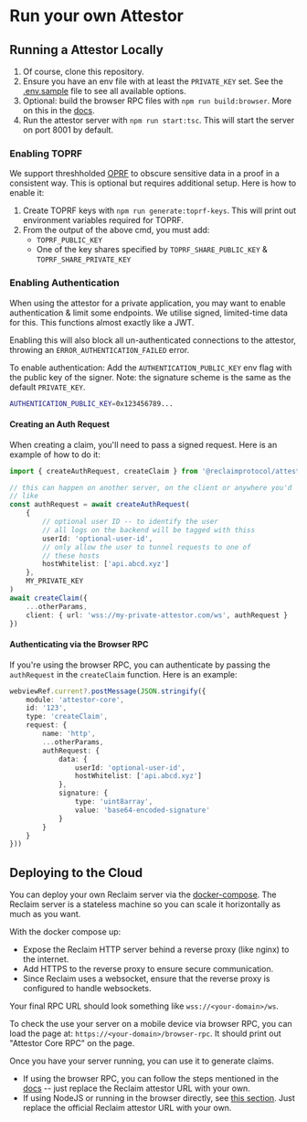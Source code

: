 # Run your own Attestor

## Running a Attestor Locally

1. Of course, clone this repository.
2. Ensure you have an env file with at least the `PRIVATE_KEY` set. See the [.env.sample](.env.sample) file to see all available options.
3. Optional: build the browser RPC files with `npm run build:browser`. More on this in the [docs](docs/browser-rpc.md).
4. Run the attestor server with `npm run start:tsc`. This will start the server on port 8001 by default.

### Enabling TOPRF

We support threshholded [OPRF](https://en.wikipedia.org/wiki/Oblivious_pseudorandom_function) to obscure sensitive data in a proof in a consistent way. This is optional but requires additional setup. Here is how to enable it:
1. Create TOPRF keys with `npm run generate:toprf-keys`. This will print out environment variables required for TOPRF.
2. From the output of the above cmd, you must add:
	- `TOPRF_PUBLIC_KEY`
	- One of the key shares specified by `TOPRF_SHARE_PUBLIC_KEY` & `TOPRF_SHARE_PRIVATE_KEY`

### Enabling Authentication

When using the attestor for a private application, you may want to enable authentication & limit some endpoints. We utilise signed, limited-time data for this. This functions almost exactly like a JWT.

Enabling this will also block all un-authenticated connections to the attestor, throwing an `ERROR_AUTHENTICATION_FAILED` error.

To enable authentication:
Add the `AUTHENTICATION_PUBLIC_KEY` env flag with the public key of the signer. Note: the signature scheme is the same as the default `PRIVATE_KEY`.
``` sh
AUTHENTICATION_PUBLIC_KEY=0x123456789...
```

#### Creating an Auth Request

When creating a claim, you'll need to pass a signed request. Here is an example of how to do it:
``` ts
import { createAuthRequest, createClaim } from '@reclaimprotocol/attestor-core'

// this can happen on another server, on the client or anywhere you'd
// like
const authRequest = await createAuthRequest(
	{
		// optional user ID -- to identify the user
		// all logs on the backend will be tagged with thiss
		userId: 'optional-user-id',
		// only allow the user to tunnel requests to one of
		// these hosts
		hostWhitelist: ['api.abcd.xyz']
	},
	MY_PRIVATE_KEY
)
await createClaim({
	...otherParams,
	client: { url: 'wss://my-private-attestor.com/ws', authRequest }
})
```

#### Authenticating via the Browser RPC

If you're using the browser RPC, you can authenticate by passing the `authRequest` in the `createClaim` function. Here is an example:
``` ts
webviewRef.current?.postMessage(JSON.stringify({
	module: 'attestor-core',
	id: '123',
	type: 'createClaim',
	request: {
		name: 'http',
		...otherParams,
		authRequest: {
			data: {
				userId: 'optional-user-id',
				hostWhitelist: ['api.abcd.xyz']
			},
			signature: {
				type: 'uint8array',
				value: 'base64-encoded-signature'
			}
		}
	}
}))
```

## Deploying to the Cloud

You can deploy your own Reclaim server via the [docker-compose](/prod.docker-compose.yaml). The Reclaim server is a stateless machine so you can scale it horizontally as much as you want.

With the docker compose up:
- Expose the Reclaim HTTP server behind a reverse proxy (like nginx) to the internet.
- Add HTTPS to the reverse proxy to ensure secure communication.
- Since Reclaim uses a websocket, ensure that the reverse proxy is configured to handle websockets.

Your final RPC URL should look something like `wss://<your-domain>/ws`. 

To check the use your server on a mobile device via browser RPC, you can load the page at: `https://<your-domain>/browser-rpc`. It should print out "Attestor Core RPC" on the page.

Once you have your server running, you can use it to generate claims. 
- If using the browser RPC, you can follow the steps mentioned in the [docs](/docs/browser-rpc.md) -- just replace the Reclaim attestor URL with your own.
- If using NodeJS or running in the browser directly, see [this section](/docs/getting-started.md#Code). Just replace the official Reclaim attestor URL with your own.